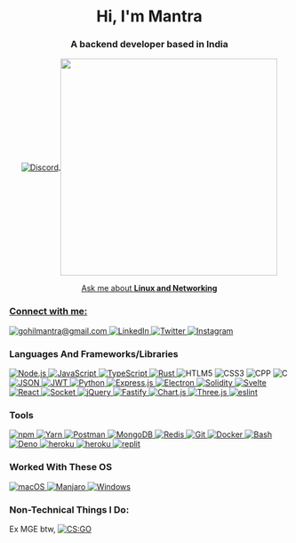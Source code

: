 <h1 align="center">Hi, I'm Mantra</h1>
<h3 align="center">A backend developer based in India</h3>

<p align="center">
  <a href="https://discord.gg/NBwSdcYa22">
    <img align="center" src="https://discord.c99.nl/widget/theme-2/610432757113421834.png" alt="Discord" />
  <img align="center" width=390 src="https://github-readme-streak-stats.herokuapp.com/?user=mantra27&theme=react&border=61dafb&hide_border=true"/>
</p>

<p align="center">
</p>

<p align="center">Ask me about <strong>Linux and Networking</strong></p>

<h3 align="left">Connect with me:</h3>
<p align="left">
  <a href="mailto:gohilmantra@gmail.com" target="blank">
    <img src="https://shields.io/badge/send_me-email-d44a3c?logo=gmail&style=for-the-badge" alt="gohilmantra@gmail.com" />
  </a>
  <a href="https://www.linkedin.com/in/mantra-gohil-93105221a/" target="blank">
    <img src="https://img.shields.io/badge/LinkedIn-0077B5?style=for-the-badge&logo=linkedin&logoColor=white" alt="LinkedIn" />
  </a>
  <a href="https://twitter.com/mantradotjs" target="blank">
    <img src="https://img.shields.io/badge/Twitter-1DA1F2?style=for-the-badge&logo=twitter&logoColor=white" alt="Twitter" />
  </a>
  <a href="https://instagram.com/man77ra" target="blank">
    <img src="https://img.shields.io/static/v1?logo=instagram&label=&message=Man77ra&color=36393f&style=for-the-badge" alt="Instagram" />
  </a>
</p>

<h3 align="left">Languages And Frameworks/Libraries</h3>
<p align="left">
  <a href="https://nodejs.org/en/" target="blank">
    <img src="https://img.shields.io/badge/Node.js-339933?style=for-the-badge&logo=nodedotjs&logoColor=white" alt="Node.js" />
  </a>
  <a href="https://www.google.com/search?q=javascript" target="blank">
    <img src="https://img.shields.io/badge/JavaScript-323330?style=for-the-badge&logo=javascript&logoColor=F7DF1E" alt="JavaScript" />
  </a>
  <a href="https://code.visualstudio.com/" target="blank">
    <img src="https://img.shields.io/badge/TypeScript-007ACC?style=for-the-badge&logo=typescript&logoColor=white" alt="TypeScript" />
  </a>
  <a href="" target="blank">
    <img src="https://img.shields.io/badge/Rust-black?style=for-the-badge&logo=rust&logoColor=#E57324" alt="Rust" />
  </a>
  <a target="blank">
    <img src="https://img.shields.io/badge/HTML5-E34F26?style=for-the-badge&logo=html5&logoColor=white" alt="HTLM5" />
  </a>
  <a target="blank">
    <img src="https://img.shields.io/badge/CSS3-1572B6?style=for-the-badge&logo=css3&logoColor=white" alt="CSS3" />
  </a>
  <a target="blank">
    <img src="https://img.shields.io/badge/C%2B%2B-00599C?style=for-the-badge&logo=c%2B%2B&logoColor=white" alt="CPP" />
  </a>
  <a target="blank">
    <img src="https://img.shields.io/badge/C-00599C?style=for-the-badge&logo=c&logoColor=white" alt="C" />
  </a>
  <a href="https://www.json.org/json-en.html" target="blank">
    <img src="https://img.shields.io/badge/JSON-5E5C5C?style=for-the-badge&logo=json&logoColor=white" alt="JSON" />
  </a>
  <a href="https://jwt.io/" target="blank">
    <img src="https://img.shields.io/badge/JWT-000000?style=for-the-badge&logo=JSON%20web%20tokens&logoColor=white" alt="JWT" />
  </a>
  <a href="https://www.python.org/" target="blank">
    <img src="https://img.shields.io/badge/Python-FFD43B?style=for-the-badge&logo=python&logoColor=blue" alt="Python" />
  </a>
  <a href="https://expressjs.com/" target="blank">
    <img src="https://img.shields.io/badge/Express.js-000000?style=for-the-badge&logo=express&logoColor=white" alt="Express.js" />
  </a>
  <a href="https://www.electronjs.org/" target="blank">
    <img src="https://img.shields.io/badge/Electron-2B2E3A?style=for-the-badge&logo=electron&logoColor=9FEAF9" alt="Electron" />
  </a>
  <a href="https://soliditylang.org/" target="blank">
    <img src="https://img.shields.io/badge/Solidity-e6e6e6?style=for-the-badge&logo=solidity&logoColor=black" alt="Solidity" />
  </a>
  <a href="https://svelte.dev/" target="blank">
    <img src="https://img.shields.io/badge/Svelte-4A4A55?style=for-the-badge&logo=svelte&logoColor=FF3E00" alt="Svelte" />
  </a>
  <a href="https://reactjs.org/" target="blank">
    <img src="https://img.shields.io/badge/React-20232A?style=for-the-badge&logo=react&logoColor=61DAFB" alt="React" />
  </a>
  <a href="https://reactjs.org/" target="blank">
    <img src="https://img.shields.io/badge/Socket.io-010101?&style=for-the-badge&logo=Socket.io&logoColor=white" alt="Socket" />
  </a>
   <a href="https://jquery.com/" target="blank">
    <img src="https://img.shields.io/badge/jQuery-0769AD?style=for-the-badge&logo=jquery&logoColor=white" alt="jQuery" />
  </a>
  <a href="https://www.fastify.io/" target="blank">
    <img src="https://img.shields.io/badge/fastify-202020?style=for-the-badge&logo=fastify&logoColor=white" alt="Fastify" />
  </a>
  <a href="https://www.chartjs.org/" target="blank">
    <img src="https://img.shields.io/badge/Chart.js-FF6384?style=for-the-badge&logo=chartdotjs&logoColor=white" alt="Chart.js" />
  </a>
  <a href="https://threejs.org/" target="blank">
    <img src="https://img.shields.io/badge/Three.js-black?style=for-the-badge&logo=three.js&logoColor=white" alt="Three.js" />
  </a>
  <a href="" target="blank">
    <img src="https://img.shields.io/badge/eslint-3A33D1?style=for-the-badge&logo=eslint&logoColor=white" alt="eslint" />
  </a>
</p>

<h3 align="left">Tools</h3>
<p align="left">
  <a href="https://www.npmjs.com/" target="blank">
    <img src="https://img.shields.io/badge/npm-CB3837?style=for-the-badge&logo=npm&logoColor=white" alt="npm" />
  </a>
  <a href="https://yarnpkg.com/" target="blank">
    <img src="https://img.shields.io/badge/Yarn-2C8EBB?style=for-the-badge&logo=yarn&logoColor=white" alt="Yarn" />
  </a>
  <a href="https://www.postman.com/" target="blank">
    <img src="https://img.shields.io/badge/Postman-FF6C37?style=for-the-badge&logo=Postman&logoColor=white" alt="Postman" />
  </a>
  <a href="https://www.mongodb.com/" target="blank">
    <img src="https://img.shields.io/badge/MongoDB-4EA94B?style=for-the-badge&logo=mongodb&logoColor=white" alt="MongoDB" />
  </a>
  <a href="https://redis.io/" target="blank">
    <img src="https://img.shields.io/badge/Redis-%23DD0031.svg?&style=for-the-badge&logo=redis&logoColor=white" alt="Redis" />
  </a>
  <a href="https://git-scm.com/" target="blank">
    <img src="https://img.shields.io/badge/Git-F05032?style=for-the-badge&logo=git&logoColor=white" alt="Git" />
  </a>
  <a href="https://www.docker.com/" target="blank">
    <img src="https://img.shields.io/badge/Docker-2CA5E0?style=for-the-badge&logo=docker&logoColor=white" alt="Docker" />
  </a>
  <a href="https://www.gnu.org/software/bash/" target="blank">
    <img src="https://img.shields.io/badge/Shell_Script-121011?style=for-the-badge&logo=gnu-bash&logoColor=white" alt="Bash" />
  </a>
  <a href="https://deno.land/" target="blank">
    <img src="https://img.shields.io/badge/Deno-white?style=for-the-badge&logo=deno&logoColor=464647" alt="Deno" />
  </a>
  <a href="" target="blank">
    <img src="https://img.shields.io/badge/Heroku-430098?style=for-the-badge&logo=heroku&logoColor=white" alt="heroku" />
  </a>
  <a href="" target="blank">
    <img src="https://img.shields.io/badge/Heroku-430098?style=for-the-badge&logo=heroku&logoColor=white" alt="heroku" />
  </a>
  <a href="" target="blank">
    <img src="https://img.shields.io/badge/replit-667881?style=for-the-badge&logo=replit&logoColor=white" alt="replit" />
  </a>
 
  <!-- Add more tools badges here -->
</p>

<h3 align="left">Worked With These OS</h3>
<p align="left">
  <a href="https://www.apple.com/in/macos/monterey/" target="blank">
    <img src="https://img.shields.io/badge/mac%20os-000000?style=for-the-badge&logo=apple&logoColor=white" alt="macOS" />
  </a>
  <a href="https://manjaro.org/" target="blank">
    <img src="https://img.shields.io/badge/manjaro-35BF5C?style=for-the-badge&logo=manjaro&logoColor=white" alt="Manjaro" />
  </a>
  <a href="https://www.microsoft.com/en-us/windows" target="blank">
    <img src="https://img.shields.io/badge/Windows-0078D6?style=for-the-badge&logo=windows&logoColor=white" alt="Windows" />
  </a>
  <!-- Add more OS badges here -->
</p>

<h3 align="left">Non-Technical Things I Do:</h3>
<p align="left">
  Ex MGE btw,
  <a href="https://blog.counter-strike.net/" target="blank">
    <img src="https://img.shields.io/badge/Counter_Strike-000000?style=for-the-badge&logo=counter-strike&logoColor=white" alt="CS:GO" />
  </a>
  <!-- Add more non-technical things badges here -->
</p>
